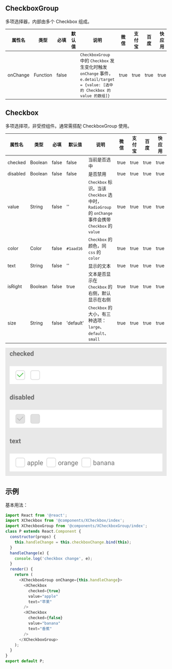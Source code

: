 ## CheckboxGroup

多项选择器，内部由多个 Checkbox 组成。

| 属性名 | 类型 | 必填 | 默认值 | 说明 | 微信 | 支付宝 | 百度 | 快应用 |
| --- | --- | --- | --- | --- | --- | --- | --- | --- |
| onChange | Function | false | | `CheckboxGroup` 中的 `Checkbox` 发生变化时触发 `onChange` 事件，`e.detail/target = {value: [选中的 Checkbox 的 value 的数组]}` | true | true | true | true |

## Checkbox

多项选择项，非受控组件。通常需搭配 CheckboxGroup 使用。

| 属性名 | 类型 | 必填 | 默认值 | 说明 | 微信 | 支付宝 | 百度 | 快应用 |
| --- | --- | --- | --- | --- | --- | --- | --- | --- |
| checked | Boolean | false | false | 当前是否选中 | true | true | true | true |
| disabled | Boolean | false | false | 是否禁用 | true | true | true | true |
| value | String | false | '' | `Checkbox` 标识。当该 `Checkbox` 选中时，`RadioGroup` 的 `onChange` 事件会携带 `Checkbox` 的 `value` | true | true | true | true |
| color | Color | false | `#1aad16` | `Checkbox` 的颜色，同 `css` 的 `color` | true | true | true | true |
| text | String | false | '' | 显示的文本 | true | true | true | true |
| isRight | Boolean | false | true | 文本是否显示在 `Checkbox` 的右侧，默认显示在右侧 | true | true | true | true |
| size | String | false | 'default' | `Checkbox` 的大小，有三种选项：`large`、`default`、`small` | true | true | true | true |

<p><img style="max-height: 500px" src="../assets/images/components/checkbox.png" /></p>

## 示例

基本用法：

```js
import React from '@react';
import XCheckbox from '@components/XCheckbox/index';
import XCheckboxGroup from '@components/XCheckboxGroup/index';
class P extends React.Component {
  constructor(props) {
    this.handleChange = this.checkboxChange.bind(this);
  }
  handleChange(e) {
    console.log('checkbox change', e);
  }
  render() {
    return (
      <XCheckboxGroup onChange={this.handleChange}>
        <XCheckbox
          checked={true}
          value="apple"
          text="苹果"
        />
        <XCheckbox
          checked={false}
          value="banana"
          text="香蕉"
        />
      </XCheckboxGroup>
    );
  }
}
export default P;
```